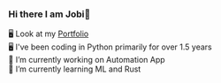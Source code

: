 ### Hi there I am Jobi👋
🖥️ Look at my [Portfolio](https://jobiss.vercel.app/) <br />
🖥️ I've been coding in Python primarily for over 1.5 years <br />
🔭 I’m currently working on Automation App <br />
🌱 I’m currently learning ML and Rust
<!--
**jobissjo/jobissjo** is a ✨ _special_ ✨ repository because its `README.md` (this file) appears on your GitHub profile.

Here are some ideas to get you started:

- 🔭 I’m currently working on ...
- 🌱 I’m currently learning ...
- 👯 I’m looking to collaborate on ...
- 🤔 I’m looking for help with ...
- 💬 Ask me about ...
- 📫 How to reach me: ...
- 😄 Pronouns: ...
- ⚡ Fun fact: ...
-->
